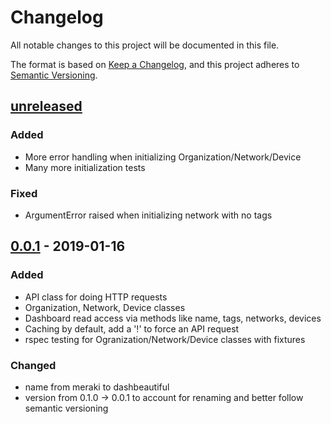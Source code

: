 # Changelog
All notable changes to this project will be documented in this file.

The format is based on [Keep a Changelog](https://keepachangelog.com/en/1.0.0/),
and this project adheres to [Semantic Versioning](https://semver.org/spec/v2.0.0.html).

## [unreleased]
### Added
- More error handling when initializing Organization/Network/Device
- Many more initialization tests
### Fixed
- ArgumentError raised when initializing network with no tags


## [0.0.1] - 2019-01-16
### Added
- API class for doing HTTP requests
- Organization, Network, Device classes
- Dashboard read access via methods like name, tags, networks, devices
- Caching by default, add a '!' to force an API request
- rspec testing for Ogranization/Network/Device classes with fixtures

### Changed
- name from meraki to dashbeautiful
- version from 0.1.0 -> 0.0.1 to account for renaming and better follow semantic versioning

[Unreleased]: https://github.com/ellingtonjp/dashbeautiful/compare/v0.0.1...HEAD
[0.0.1]: https://github.com/ellingtonjp/dashbeautiful/releases/tag/v0.0.1
